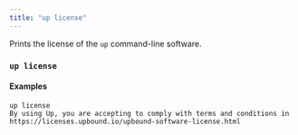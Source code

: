 ```yaml
---
title: "up license"
---
```


Prints the license of the `up` command-line software.

### `up license`


#### Examples
```
up license
By using Up, you are accepting to comply with terms and conditions in https://licenses.upbound.io/upbound-software-license.html
```